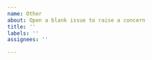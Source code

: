 ```yaml
---
name: Other
about: Open a blank issue to raise a concern
title: ''
labels: ''
assignees: ''

---
```



